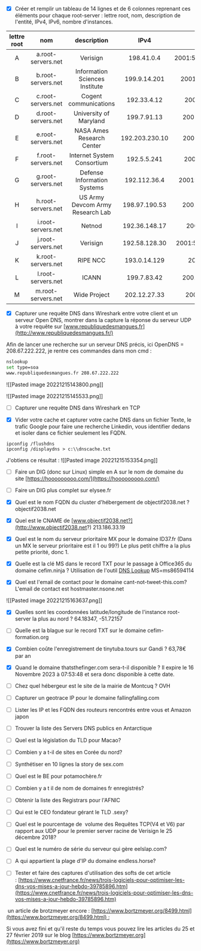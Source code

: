 - [x] Créer et remplir un tableau de 14 lignes et de 6 colonnes reprenant ces éléments pour chaque root-server : lettre root, nom, description de l'entité, IPv4, IPv6, nombre d'instances.

| lettre root | nom | description | IPv4 | IPv6 | nombre instance |
| :-: | :-: | :-: | :-: | :-: | :-: |
| A | a.root-servers.net | Verisign | 198.41.0.4 | 2001:503:ba3e::2:30 | 58 |
| B | b.root-servers.net | Information Sciences Institute | 199.9.14.201 | 2001:500:200::b | 6 |
| C | c.root-servers.net | Cogent communications | 192.33.4.12 | 2001:500:2::c | 12 |
| D | d.root-servers.net | University of Maryland | 199.7.91.13 | 2001:500:2d::d | 181 |
| E | e.root-servers.net | NASA Ames Research Center | 192.203.230.10 | 2001:500:a8::e | 254 |
| F | f.root-servers.net | Internet System Consortium | 192.5.5.241 | 2001:500:2f::f | 324 |
| G | g.root-servers.net | Defense Information Systems | 192.112.36.4 | 2001:500:12::d0d | 6 |
| H | h.root-servers.net | US Army Devcom Army Research Lab | 198.97.190.53 | 2001:500:1::53 | 12 |
| I | i.root-servers.net | Netnod | 192.36.148.17 | 2001:7fe::53 | 68 |
| J | j.root-servers.net | Verisign | 192.58.128.30 | 2001:503:c27::2:30 | 163 |
| K | k.root-servers.net | RIPE NCC | 193.0.14.129 | 2001:7fd::1 | 96 |
| L | l.root-servers.net | ICANN | 199.7.83.42 | 2001:500:3::42 | 192 |
| M | m.root-servers.net | Wide Project | 202.12.27.33 | 2001:dc3::35 | 11 |

- [x] Capturer une requête DNS dans Wireshark entre votre client et un serveur Open DNS, montrer dans la capture la réponse du serveur UDP à votre requête sur [www.republiquedesmangues.fr](http://www.republiquedesmangues.fr/)

Afin de lancer une recherche sur un serveur DNS précis, ici OpenDNS = 208.67.222.222, je rentre ces commandes dans mon cmd : 

``` bash
nslookup
set type=soa
www.republiquedesmangues.fr 208.67.222.222
```

![[Pasted image 20221215143800.png]]

![[Pasted image 20221215145533.png]]

- [ ] Capturer une requête DNS dans Wireshark en TCP



- [x] Vider votre cache et capturer votre cache DNS dans un fichier Texte, le trafic Google pour faire une recherche Linkedin, vous identifier dedans et isoler dans ce fichier seulement les FQDN.

```
ipconfig /flushdns
ipconfig /displaydns > c:\\dnscache.txt
```

J'obtiens ce résultat : 
![[Pasted image 20221215153354.png]]

- [ ] Faire un DIG (donc sur Linux) simple en A sur le nom de domaine du site [https://hooooooooo.com/](https://hooooooooo.com/)




- [ ] Faire un DIG plus complet sur elysee.fr



- [x] Quel est le nom FQDN du cluster d'hébergement de objectif2038.net ?
objectif2038.net

- [x] Quel est le CNAME de [www.objectif2038.net?](http://www.objectif2038.net?)
213.186.33.19

- [x] Quel est le nom du serveur prioritaire MX pour le domaine ID37.fr (Dans un MX le serveur prioritaire est il 1 ou 99?)
Le plus petit chiffre a la plus petite priorité, donc 1. 

- [x] Quelle est la clé MS dans le record TXT pour le passage à Office365 du domaine cefim.ninja ?
Utilisation de l'outil [DNS Lookup](https://dnslookup.online/txt.html) 
MS=ms86594114

- [x] Quel est l'email de contact pour le domaine cant-not-tweet-this.com?
L'email de contact est hostmaster.nsone.net

![[Pasted image 20221215163637.png]]

- [x] Quelles sont les coordonnées latitude/longitude de l'instance root-server la plus au nord ?
64.18347, -51.72157

- [ ] Quelle est la blague sur le record TXT sur le domaine cefim-formation.org

- [x] Combien coûte l'enregistrement de tinytuba.tours sur Gandi ?
63,78€ par an

- [x] Quand le domaine thatsthefinger.com sera-t-il disponible ?
Il expire le 16 Novembre 2023 à 07:53:48 et sera donc disponible à cette date. 

- [ ] Chez quel hébergeur est le site de la mairie de Montcuq ?
OVH

- [ ] Capturer un geotrace IP pour le domaine fallingfalling.com


- [ ] Lister les IP et les FQDN des routeurs rencontrés entre vous et Amazon japon
- [ ] Trouver la liste des Servers DNS publics en Antarctique
- [ ] Quel est la législation du TLD pour Macao?
- [ ] Combien y a t-il de sites en Corée du nord?
- [ ] Synthétiser en 10 lignes la story de sex.com
- [ ] Quel est le BE pour potamochère.fr
- [ ] Combien y a t il de nom de domaines fr enregistrés?
- [ ] Obtenir la liste des Registrars pour l'AFNIC
- [ ] Qui est le CEO fondateur gérant le TLD .sexy?
- [ ] Quel est le pourcentage de  volume des Requêtes TCP(V4 et V6) par rapport aux UDP pour le premier server racine de Verisign le 25 décembre 2018?
- [ ] Quel est le numéro de série du serveur qui gère eelslap.com?
- [ ] A qui appartient la plage d'IP du domaine endless.horse?
- [ ] Tester et faire des captures d'utilisation des softs de cet article : [https://www.cnetfrance.fr/news/trois-logiciels-pour-optimiser-les-dns-vos-mises-a-jour-hebdo-39785896.htm](https://www.cnetfrance.fr/news/trois-logiciels-pour-optimiser-les-dns-vos-mises-a-jour-hebdo-39785896.htm)

  

 un article de brotzmeyer encore : [https://www.bortzmeyer.org/8499.html](https://www.bortzmeyer.org/8499.html) ;

Si vous avez fini et qu'il reste du temps vous pouvez lire les articles du 25 et 27 février 2019 sur le blog [https://www.bortzmeyer.org](https://www.bortzmeyer.org)